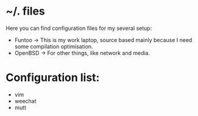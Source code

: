 

# ~/. files 
Here you can find configuration files for my several setup:
* Funtoo -> This is my work laptop, source based mainly because I need some compilation optimisation.
* OpenBSD -> For other things, like network and media.

# Configuration list:
- vim
- weechat
- mutt

